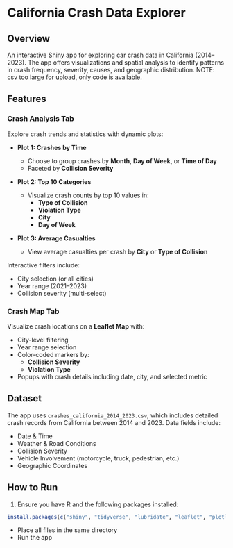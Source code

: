# California Crash Data Explorer

## Overview
An interactive Shiny app for exploring car crash data in California (2014–2023). The app offers visualizations and spatial analysis to identify patterns in crash frequency, severity, causes, and geographic distribution. NOTE: csv too large for upload, only code is available. 
## Features

### **Crash Analysis Tab**
Explore crash trends and statistics with dynamic plots:

- **Plot 1: Crashes by Time**
  - Choose to group crashes by **Month**, **Day of Week**, or **Time of Day**
  - Faceted by **Collision Severity**

- **Plot 2: Top 10 Categories**
  - Visualize crash counts by top 10 values in:
    - **Type of Collision**
    - **Violation Type**
    - **City**
    - **Day of Week**

- **Plot 3: Average Casualties**
  - View average casualties per crash by **City** or **Type of Collision**

Interactive filters include:
- City selection (or all cities)
- Year range (2021–2023)
- Collision severity (multi-select)

### **Crash Map Tab**
Visualize crash locations on a **Leaflet Map** with:
- City-level filtering
- Year range selection
- Color-coded markers by:
  - **Collision Severity**
  - **Violation Type**
- Popups with crash details including date, city, and selected metric

## Dataset
The app uses `crashes_california_2014_2023.csv`, which includes detailed crash records from California between 2014 and 2023. Data fields include:
- Date & Time
- Weather & Road Conditions
- Collision Severity
- Vehicle Involvement (motorcycle, truck, pedestrian, etc.)
- Geographic Coordinates

## How to Run

1. Ensure you have R and the following packages installed:
```r
install.packages(c("shiny", "tidyverse", "lubridate", "leaflet", "plotly"))
```
  - Place all files in the same directory
  - Run the app
